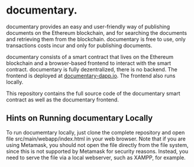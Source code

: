 # documentary.

documentary provides an easy and user-friendly way of publishing documents on the Ethereum blockchain, and for searching the documents and retrieving them from the blockchain. documentary is free to use, only transactions costs incur and only for publishing documents.
 
documentary consists of a smart contract that lives on the Ethereum blockchain and a browser-based frontend to interact with the smart contract. documentary is fully dezentralized, there is no backend. The frontend is deployed at <a href="http://documentary-dapp.io">documentary-dapp.io</a>. The frontend also runs locally.
 
This repository contains the full source code of the documentary smart contract as well as the documentary frontend.
 
 
 Hints on Running documentary Locally
 ---
 To run documemtary locally, just clone the complete repository and open file src/main/webapp/index.html in your web browser. Note that if you are using Metamask, you should not open the file directly from the file system, since this is not supported by Metamask for security reasons. Instead, you need to serve the file via a local webserver, such as XAMPP, for example.
